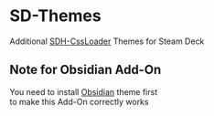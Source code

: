 # SD-Themes
Additional [SDH-CssLoader](https://github.com/suchmememanyskill/SDH-CssLoader) Themes for Steam Deck

## Note for Obsidian Add-On

You need to install [Obsidian](https://github.com/EMERALD0874/Steam-Deck-Themes/tree/main/Obsidian) theme first
<br>to make this Add-On correctly works
